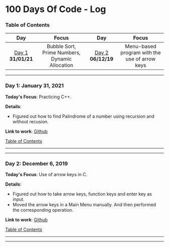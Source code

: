 
# 100 Days Of Code - Log
<a name="toc"></a>
### Table of Contents 
|Day|Focus|Day|Focus|
|:---:|:-----:|:---:|:-----:|
|[Day 1](#day-1) **31/01/21**|Bubble Sort, Prime Numbers, Dynamic Allocation|[Day 2](#day-2) **06/12/19**|Menu-based program with the use of arrow keys|



----------
<a name="day-1"></a>
### Day 1: January 31, 2021 

**Today's Focus**: Practicing C++.

**Details**:

 - Figured out how to find Palindrome of a number using recursion and without recusion.
 
**Link to work**: [Github](https://github.com/getemratan/CPP-Programs/blob/master/FibonacciSeries.cpp)

[Table of Contents](#toc)

----------
----------
<a name="day-2"></a>
### Day 2: December 6, 2019 

**Today's Focus**: Use of arrow keys in C.

**Details**:

 - Figured out how to take arrow keys, function keys and enter key as input.
 - Moved the arrow keys in a Main Menu manually. And then performed the corresponding operation.
 
**Link to work**: [Github](https://github.com/getemratan/C-Programs/blob/master/MenuWithArrow.c)

[Table of Contents](#toc)

----------
----------
